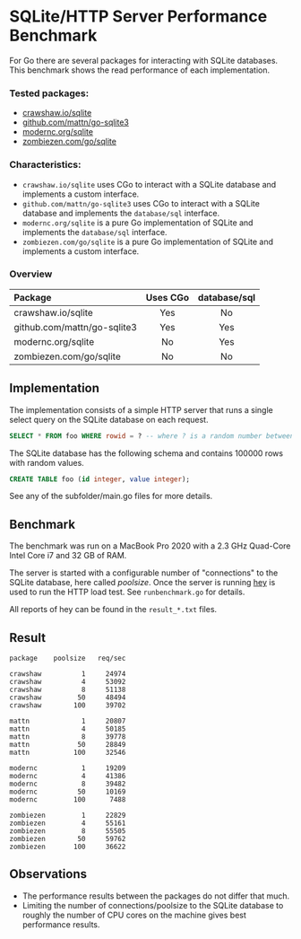 # SQLite/HTTP Server Performance Benchmark

For Go there are several packages for interacting with SQLite databases.
This benchmark shows the read performance of each implementation.

### Tested packages:
- [crawshaw.io/sqlite](https://github.com/crawshaw/sqlite)
- [github.com/mattn/go-sqlite3](https://github.com/mattn/go-sqlite3)
- [modernc.org/sqlite](https://gitlab.com/cznic/sqlite)
- [zombiezen.com/go/sqlite](https://github.com/zombiezen/go-sqlite)

### Characteristics:
- `crawshaw.io/sqlite` uses CGo to interact with a SQLite database and implements a custom interface.
- `github.com/mattn/go-sqlite3` uses CGo to interact with a SQLite database and implements the `database/sql` interface.
- `modernc.org/sqlite` is a pure Go implementation of SQLite and implements the `database/sql` interface.
- `zombiezen.com/go/sqlite` is a pure Go implementation of SQLite and implements a custom interface.

### Overview

Package | Uses CGo | database/sql
:------ | :-----: | :-----:
crawshaw.io/sqlite | Yes | No
github.com/mattn/go-sqlite3 | Yes | Yes
modernc.org/sqlite | No | Yes
zombiezen.com/go/sqlite | No | No

## Implementation

The implementation consists of a simple HTTP server that runs a single select query on the SQLite database on each request.
```sql
SELECT * FROM foo WHERE rowid = ? -- where ? is a random number between 1 and 10000
```

The SQLite database has the following schema and contains 100000 rows with random values.
```sql
CREATE TABLE foo (id integer, value integer);
```

See any of the subfolder/main.go files for more details.

## Benchmark

The benchmark was run on a MacBook Pro 2020 with a 2.3 GHz Quad-Core Intel Core i7 and 32 GB of RAM.

The server is started with a configurable number of "connections" to the SQLite database, here called _poolsize_. Once the server is running [hey](https://github.com/rakyll/hey) is used to run the HTTP load test. See `runbenchmark.go` for details.

All reports of hey can be found in the `result_*.txt` files.

## Result

```
package    poolsize   req/sec

crawshaw          1     24974
crawshaw          4     53092
crawshaw          8     51138
crawshaw         50     48494
crawshaw        100     39702

mattn             1     20807
mattn             4     50185
mattn             8     39778
mattn            50     28849
mattn           100     32546

modernc           1     19209
modernc           4     41386
modernc           8     39482
modernc          50     10169
modernc         100      7488

zombiezen         1     22829
zombiezen         4     55161
zombiezen         8     55505
zombiezen        50     59762
zombiezen       100     36622
```

## Observations

- The performance results between the packages do not differ that much.
- Limiting the number of connections/poolsize to the SQLite database  to roughly the number of CPU cores on the machine gives best performance results.
